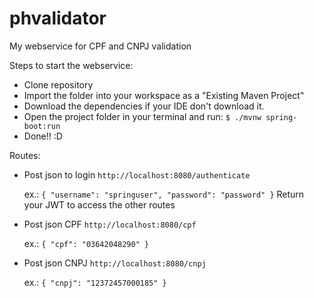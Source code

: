# phvalidator
My webservice for CPF and CNPJ validation

Steps to start the webservice:
- Clone repository
- Import the folder into your workspace as a "Existing Maven Project"
- Download the dependencies if your IDE don't download it.
- Open the project folder in your terminal and run: `$ ./mvnw spring-boot:run `
- Done!! :D

Routes:
- Post json to login `http://localhost:8080/authenticate`
  
  ex.: `{ "username": "springuser", "password": "password" }`
  Return your JWT to access the other routes

- Post json CPF `http://localhost:8080/cpf`
  
  ex.: `{ "cpf": "03642048290" }`
  
- Post json CNPJ `http://localhost:8080/cnpj`
  
  ex.: `{ "cnpj": "12372457000185" }`
